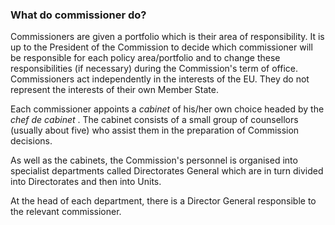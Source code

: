 ###  What do commissioner do?

Commissioners are given a portfolio which is their area of responsibility. It
is up to the President of the Commission to decide which commissioner will be
responsible for each policy area/portfolio and to change these
responsibilities (if necessary) during the Commission's term of office.
Commissioners act independently in the interests of the EU. They do not
represent the interests of their own Member State.

Each commissioner appoints a _cabinet_ of his/her own choice headed by the
_chef de cabinet_ . The cabinet consists of a small group of counsellors
(usually about five) who assist them in the preparation of Commission
decisions.

As well as the cabinets, the Commission's personnel is organised into
specialist departments called Directorates General which are in turn divided
into Directorates and then into Units.

At the head of each department, there is a Director General responsible to the
relevant commissioner.
